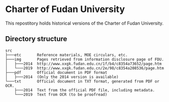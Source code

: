 # Charter of Fudan University

This repostitory holds historical versions of the Charter of Fudan University.

## Directory structure

    src
    ├───etc       Reference materials, MOE circulars, etc.
    ├───img       Pages retrieved from information disclosure page of FDU.
    │   ├───2014  http://www.xxgk.fudan.edu.cn/1f/b4/c8354a73652/page.htm
    │   └───2019  http://www.xxgk.fudan.edu.cn/2e/98/c8354a208536/page.htm
    ├───pdf       Official document in PDF format
    │   ├───2014  (Only the 2014 version is available)
    └───txt       Official document in TXT format, generated from PDF or OCR.
        ├───2014  Text from the official PDF file, including metadata.
        └───2019  Text from OCR (to be proofread)


